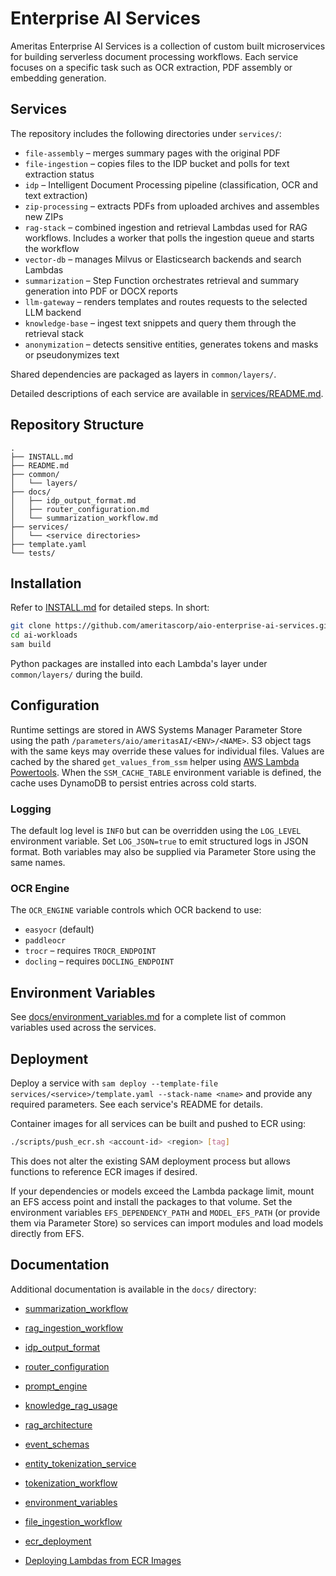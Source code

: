 # Enterprise AI Services

Ameritas Enterprise AI Services is a collection of custom built microservices for building serverless document processing workflows. Each service focuses on a specific task such as OCR extraction, PDF assembly or embedding generation.

## Services

The repository includes the following directories under `services/`:

- `file-assembly` – merges summary pages with the original PDF
- `file-ingestion` – copies files to the IDP bucket and polls for text
  extraction status
- `idp` – Intelligent Document Processing pipeline (classification, OCR and text extraction)
- `zip-processing` – extracts PDFs from uploaded archives and assembles new ZIPs
- `rag-stack` – combined ingestion and retrieval Lambdas used for RAG workflows. Includes a worker that polls the ingestion queue and starts the workflow
- `vector-db` – manages Milvus or Elasticsearch backends and search Lambdas
- `summarization` – Step Function orchestrates retrieval and summary generation into PDF or DOCX reports
- `llm-gateway` – renders templates and routes requests to the selected LLM backend
- `knowledge-base` – ingest text snippets and query them through the retrieval stack
- `anonymization` – detects sensitive entities, generates tokens and masks or pseudonymizes text

Shared dependencies are packaged as layers in `common/layers/`.

Detailed descriptions of each service are available in
[services/README.md](services/README.md).


## Repository Structure

```text
.
├── INSTALL.md
├── README.md
├── common/
│   └── layers/
├── docs/
│   ├── idp_output_format.md
│   ├── router_configuration.md
│   └── summarization_workflow.md
├── services/
│   └── <service directories>
├── template.yaml
└── tests/
```

## Installation

Refer to [INSTALL.md](INSTALL.md) for detailed steps. In short:

```bash
git clone https://github.com/ameritascorp/aio-enterprise-ai-services.git
cd ai-workloads
sam build
```

Python packages are installed into each Lambda's layer under `common/layers/` during the build.

## Configuration

Runtime settings are stored in AWS Systems Manager Parameter Store using the path `/parameters/aio/ameritasAI/<ENV>/<NAME>`. S3 object tags with the same keys may override these values for individual files.
Values are cached by the shared `get_values_from_ssm` helper using
[AWS Lambda Powertools](https://awslabs.github.io/aws-lambda-powertools-python/latest/utilities/parameters/).
When the `SSM_CACHE_TABLE` environment variable is defined, the cache
uses DynamoDB to persist entries across cold starts.

### Logging

The default log level is `INFO` but can be overridden using the `LOG_LEVEL`
environment variable. Set `LOG_JSON=true` to emit structured logs in JSON
format. Both variables may also be supplied via Parameter Store using the same
names.

### OCR Engine

The `OCR_ENGINE` variable controls which OCR backend to use:

- `easyocr` (default)
- `paddleocr`
- `trocr` – requires `TROCR_ENDPOINT`
- `docling` – requires `DOCLING_ENDPOINT`

## Environment Variables

See [docs/environment_variables.md](docs/environment_variables.md) for a
complete list of common variables used across the services.


## Deployment

Deploy a service with `sam deploy --template-file services/<service>/template.yaml --stack-name <name>` and provide any required parameters. See each service's README for details.

Container images for all services can be built and pushed to ECR using:

```bash
./scripts/push_ecr.sh <account-id> <region> [tag]
```

This does not alter the existing SAM deployment process but allows functions to reference ECR images if desired.

If your dependencies or models exceed the Lambda package limit, mount an EFS access
point and install the packages to that volume. Set the environment variables
`EFS_DEPENDENCY_PATH` and `MODEL_EFS_PATH` (or provide them via Parameter Store)
so services can import modules and load models directly from EFS.

## Documentation

Additional documentation is available in the `docs/` directory:
- [summarization_workflow](docs/summarization_workflow.md)
- [rag_ingestion_workflow](docs/rag_ingestion_workflow.md)

- [idp_output_format](docs/idp_output_format.md)
- [router_configuration](docs/router_configuration.md)
- [prompt_engine](docs/prompt_engine.md)
- [knowledge_rag_usage](docs/knowledge_rag_usage.md)
- [rag_architecture](docs/rag_architecture.md)
- [event_schemas](docs/event_schemas.md)
- [entity_tokenization_service](docs/entity_tokenization_service.md)
- [tokenization_workflow](docs/tokenization_workflow.md)
- [environment_variables](docs/environment_variables.md)
- [file_ingestion_workflow](docs/file_ingestion_workflow.md)
- [ecr_deployment](docs/ecr_deployment.md)
- [Deploying Lambdas from ECR Images](docs/ecr_deployment.md#deploying-lambdas-from-ecr-images)

